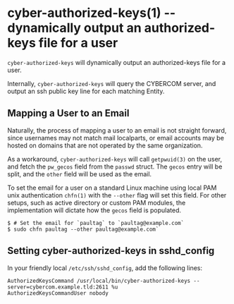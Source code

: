 cyber-authorized-keys(1) -- dynamically output an authorized-keys file for a user
=================================================================================

`cyber-authorized-keys` will dynamically output an authorized-keys file for
a user.

Internally, `cyber-authorized-keys` will query the CYBERCOM server, and output
an ssh public key line for each matching Entity.

Mapping a User to an Email
--------------------------

Naturally, the process of mapping a user to an email is not straight forward,
since usernames may not match mail localparts, or email accounts may be
hosted on domains that are not operated by the same organization.

As a workaround, `cyber-authorized-keys` will call `getpwuid(3)` on the user,
and fetch the `pw_gecos` field from the `passwd` struct. The `gecos` entry will
be split, and the `other` field will be used as the email.

To set the email for a user on a standard Linux machine using local PAM unix
authentication `chfn(1)` with the `--other` flag will set this field. For
other setups, such as active directory or custom PAM modules, the implementation
will dictate how the `gecos` field is populated.

```
$ # Set the email for `paultag` to `paultag@example.com`
$ sudo chfn paultag --other paultag@example.com`
```

Setting cyber-authorized-keys in sshd_config
--------------------------------------------

In your friendly local `/etc/ssh/sshd_config`, add the following lines:

```
AuthorizedKeysCommand /usr/local/bin/cyber-authorized-keys --server=cybercom.example.tld:2611 %u
AuthorizedKeysCommandUser nobody
```
